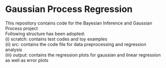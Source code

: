 # Gaussian Process Regression 
This repository contains code for the Bayesian Inference and Gaussian Process project <br> 
Following structure has been adopted: <br> 
(i)  scratch: contains test codes and toy examples<br>
(ii) src: contains the code file for data preprocessing and regression analysis <br> 
(iii) output: contains the regression plots for gaussian and linear regression as well as error plots 
